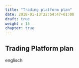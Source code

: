 ```yaml
---
title: "Trading platform plan"
date: 2018-01-13T22:54:47+01:00
draft: true
weight : 15
chapter: true
---
```

## Trading Platform plan
englisch